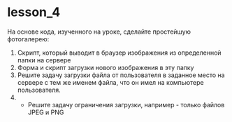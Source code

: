 # lesson_4
На основе кода, изученного на уроке, сделайте простейшую фотогалерею:
1. Скрипт, который выводит в браузер изображения из определенной папки на сервере
2. Форма и скрипт загрузки нового изображения в эту папку
3. Решите задачу загрузки файла от пользователя в заданное место на сервере с тем же именем файла, что он имел на компьютере пользователя. 
4. * Решите задачу ограничения загрузки, например - только файлов JPEG и PNG